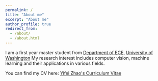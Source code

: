 ```yaml
---
permalink: /
title: "About me"
excerpt: "About me"
author_profile: true
redirect_from: 
  - /about/
  - /about.html
---
```

I am a first year master student from [Department of ECE](https://www.ece.uw.edu/), [University of Washington](https://www.washington.edu/) My research interest includes computer vision, machine learning and their applications in various fields. 

You can find my CV here: [Yifei Zhao's Curriculum Vitae](../assets/Zhao_Yifei_CV.pdf)


